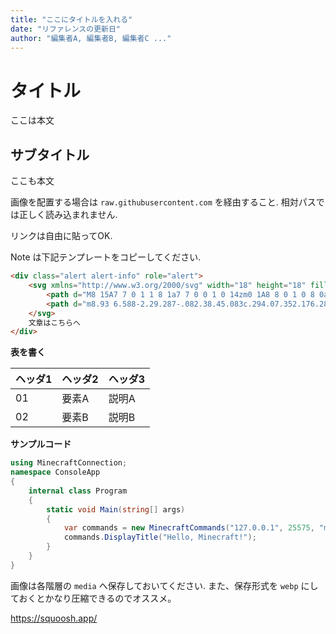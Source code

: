 ```yaml
---
title: "ここにタイトルを入れる"
date: "リファレンスの更新日"
author: "編集者A, 編集者B, 編集者C ..."
---
```


# タイトル
ここは本文

## サブタイトル
ここも本文

画像を配置する場合は `raw.githubusercontent.com` を経由すること. 相対パスでは正しく読み込まれません.

リンクは自由に貼ってOK.

Note は下記テンプレートをコピーしてください.
```html
<div class="alert alert-info" role="alert">
    <svg xmlns="http://www.w3.org/2000/svg" width="18" height="18" fill="currentColor" class="bi bi-info-circle" viewBox="0 0 20 20">
        <path d="M8 15A7 7 0 1 1 8 1a7 7 0 0 1 0 14zm0 1A8 8 0 1 0 8 0a8 8 0 0 0 0 16z" />
        <path d="m8.93 6.588-2.29.287-.082.38.45.083c.294.07.352.176.288.469l-.738 3.468c-.194.897.105 1.319.808 1.319.545 0 1.178-.252 1.465-.598l.088-.416c-.2.176-.492.246-.686.246-.275 0-.375-.193-.304-.533L8.93 6.588zM9 4.5a1 1 0 1 1-2 0 1 1 0 0 1 2 0z" />
    </svg>
    文章はこちらへ
</div>
```

**表を書く**

|ヘッダ1|ヘッダ2|ヘッダ3|
|---|---|---|
|01|要素A|説明A|
|02|要素B|説明B|

**サンプルコード**

```cs:Program.cs
using MinecraftConnection;
namespace ConsoleApp
{
    internal class Program
    {
        static void Main(string[] args)
        {
            var commands = new MinecraftCommands("127.0.0.1", 25575, "minecraft");
            commands.DisplayTitle("Hello, Minecraft!");
        }
    }
}
```

画像は各階層の `media` へ保存しておいてください. また、保存形式を `webp` にしておくとかなり圧縮できるのでオススメ。

https://squoosh.app/